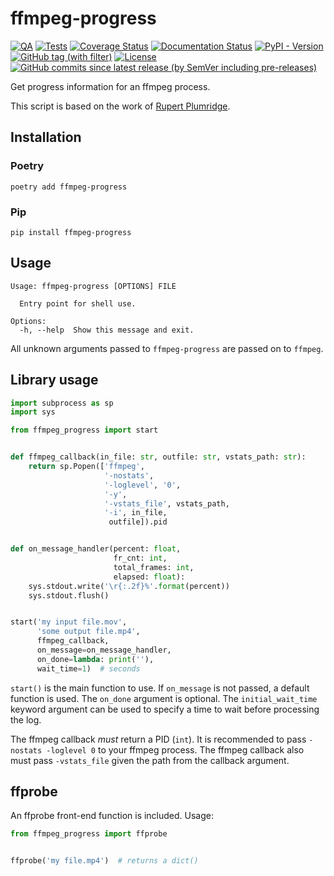 # ffmpeg-progress

[![QA](https://github.com/Tatsh/ffmpeg-progress/actions/workflows/qa.yml/badge.svg)](https://github.com/Tatsh/ffmpeg-progress/actions/workflows/qa.yml)
[![Tests](https://github.com/Tatsh/ffmpeg-progress/actions/workflows/tests.yml/badge.svg)](https://github.com/Tatsh/ffmpeg-progress/actions/workflows/tests.yml)
[![Coverage Status](https://coveralls.io/repos/github/Tatsh/ffmpeg-progress/badge.svg?branch=master)](https://coveralls.io/github/Tatsh/ffmpeg-progress?branch=master)
[![Documentation Status](https://readthedocs.org/projects/ffmpeg-progress/badge/?version=latest)](https://ffmpeg-progress.readthedocs.org/?badge=latest)
[![PyPI - Version](https://img.shields.io/pypi/v/ffmpeg-progress)](https://pypi.org/project/ffmpeg-progress/)
[![GitHub tag (with filter)](https://img.shields.io/github/v/tag/Tatsh/ffmpeg-progress)](https://github.com/Tatsh/ffmpeg-progress/tags)
[![License](https://img.shields.io/github/license/Tatsh/ffmpeg-progress)](https://github.com/Tatsh/ffmpeg-progress/blob/master/LICENSE.txt)
[![GitHub commits since latest release (by SemVer including pre-releases)](https://img.shields.io/github/commits-since/Tatsh/ffmpeg-progress/v0.0.4/master)](https://github.com/Tatsh/ffmpeg-progress/compare/v0.0.4...master)

Get progress information for an ffmpeg process.

This script is based on the work of [Rupert Plumridge](https://gist.github.com/pruperting/397509/1068d4ced44ded986d0f52ddb4253cfee40921a7).

## Installation

### Poetry

```shell
poetry add ffmpeg-progress
```

### Pip

```shell
pip install ffmpeg-progress
```

## Usage

```plain
Usage: ffmpeg-progress [OPTIONS] FILE

  Entry point for shell use.

Options:
  -h, --help  Show this message and exit.
```

All unknown arguments passed to `ffmpeg-progress` are passed on to `ffmpeg`.

## Library usage

```python
import subprocess as sp
import sys

from ffmpeg_progress import start


def ffmpeg_callback(in_file: str, outfile: str, vstats_path: str):
    return sp.Popen(['ffmpeg',
                     '-nostats',
                     '-loglevel', '0',
                     '-y',
                     '-vstats_file', vstats_path,
                     '-i', in_file,
                      outfile]).pid


def on_message_handler(percent: float,
                       fr_cnt: int,
                       total_frames: int,
                       elapsed: float):
    sys.stdout.write('\r{:.2f}%'.format(percent))
    sys.stdout.flush()


start('my input file.mov',
      'some output file.mp4',
      ffmpeg_callback,
      on_message=on_message_handler,
      on_done=lambda: print(''),
      wait_time=1)  # seconds
```

`start()` is the main function to use. If `on_message` is not passed, a default function is used.
The `on_done` argument is optional. The `initial_wait_time` keyword argument can be used to specify
a time to wait before processing the log.

The ffmpeg callback _must_ return a PID (`int`). It is recommended to pass `-nostats -loglevel 0`
to your ffmpeg process. The ffmpeg callback also must pass `-vstats_file` given the path from the
callback argument.

## ffprobe

An ffprobe front-end function is included. Usage:

```python
from ffmpeg_progress import ffprobe


ffprobe('my file.mp4')  # returns a dict()
```
